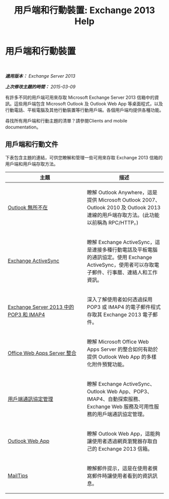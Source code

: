 ﻿---
title: '用戶端和行動裝置: Exchange 2013 Help'
TOCTitle: 用戶端和行動裝置
ms:assetid: d67342e7-6ee0-4228-9f84-721b2a53fb4c
ms:mtpsurl: https://technet.microsoft.com/zh-tw/library/JJ150572(v=EXCHG.150)
ms:contentKeyID: 50474289
ms.date: 05/21/2018
mtps_version: v=EXCHG.150
ms.translationtype: MT
---

# 用戶端和行動裝置

 

_**適用版本：** Exchange Server 2013_

_**上次修改主題的時間：** 2015-03-09_

有許多不同的用戶端可用來存取 Microsoft Exchange Server 2013 信箱中的資訊。這些用戶端包含 Microsoft Outlook 及 Outlook Web App 等桌面程式，以及行動電話、平板電腦及其他行動裝置等行動用戶端。各個用戶端均提供各種功能。

尋找所有用戶端和行動主題的清單？請參閱Clients and mobile documentation。

## 用戶端和行動文件

下表包含主題的連結，可供您瞭解和管理一些可用來存取 Exchange 2013 信箱的用戶端和用戶端存取方法。


<table>
<colgroup>
<col style="width: 50%" />
<col style="width: 50%" />
</colgroup>
<thead>
<tr class="header">
<th>主題</th>
<th>描述</th>
</tr>
</thead>
<tbody>
<tr class="odd">
<td><p><a href="outlook-anywhere-exchange-2013-help.md">Outlook 無所不在</a></p></td>
<td><p>瞭解 Outlook Anywhere，這是提供 Microsoft Outlook 2007、Outlook 2010 及 Outlook 2013 連線的用戶端存取方法。(此功能以前稱為 RPC/HTTP。)</p></td>
</tr>
<tr class="even">
<td><p><a href="exchange-activesync-exchange-2013-help.md">Exchange ActiveSync</a></p></td>
<td><p>瞭解 Exchange ActiveSync，這是連接多種行動電話及平板電腦的通訊協定。使用 Exchange ActiveSync，使用者可以存取電子郵件、行事曆、連絡人和工作資訊。</p></td>
</tr>
<tr class="odd">
<td><p><a href="pop3-and-imap4-in-exchange-server-2013-exchange-2013-help.md">Exchange Server 2013 中的 POP3 和 IMAP4</a></p></td>
<td><p>深入了解使用者如何透過採用 POP3 或 IMAP4 的電子郵件程式存取其 Exchange 2013 電子郵件。</p></td>
</tr>
<tr class="even">
<td><p><a href="https://technet.microsoft.com/zh-tw/library/jj150495(v=exchg.150)">Office Web Apps Server 整合</a></p></td>
<td><p>瞭解 Microsoft Office Web Apps Server 的整合如何有助於提供 Outlook Web App 的多樣化附件預覽功能。</p></td>
</tr>
<tr class="odd">
<td><p><a href="client-protocol-management-exchange-2013-help.md">用戶端通訊協定管理</a></p></td>
<td><p>瞭解 Exchange ActiveSync、Outlook Web App、POP3、IMAP4、自動探索服務、Exchange Web 服務及可用性服務的用戶端通訊協定管理。</p></td>
</tr>
<tr class="even">
<td><p><a href="outlook-web-app-exchange-2013-help.md">Outlook Web App</a></p></td>
<td><p>瞭解 Outlook Web App，這能夠讓使用者透過網頁瀏覽器存取自己的 Exchange 2013 信箱。</p></td>
</tr>
<tr class="odd">
<td><p><a href="mailtips-exchange-2013-help.md">MailTips</a></p></td>
<td><p>瞭解郵件提示，這是在使用者撰寫郵件時讓使用者看到的資訊訊息。</p></td>
</tr>
</tbody>
</table>

